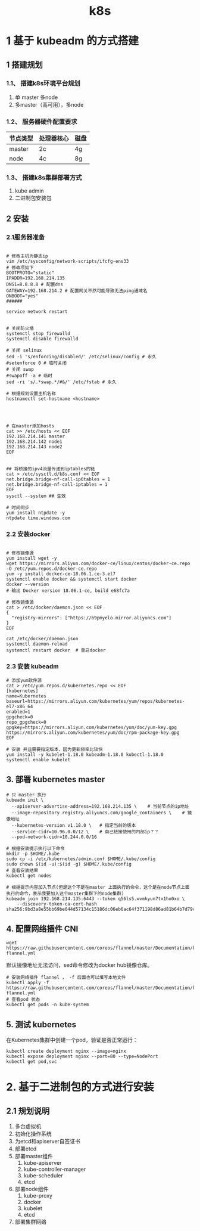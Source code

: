 <div style="text-align: center; font-size: 33px; font-weight: bold; ">k8s</div>

# 1 基于 kubeadm 的方式搭建

## 1 搭建规划

### 1.1、 搭建k8s环境平台规划

1. 单 master 多node
2. 多master（高可用），多node

### 1.2、 服务器硬件配置要求

| 节点类型   | 处理器核心 | 磁盘 |
|--------|-------|----|
| master | 2c    | 4g |  20G|
| node   | 4c    | 8g |  40g|

### 1.3、 搭建k8s集群部署方式

1. kube admin
2. 二进制包安装包

## 2 安装

### 2.1服务器准备

```shell

# 修改主机为静态ip
vim /etc/sysconfig/network-scripts/ifcfg-ens33  
# 修改项如下
BOOTPROTO="static" 
IPADDR=192.168.214.135
DNS1=8.8.8.8 # 配置dns
GATEWAY=192.168.214.2 # 配置网关不然可能导致无法ping通域名
ONBOOT="yes"
######

service network restart


# 关闭防火墙
systemctl stop firewalld
systemctl disable firewalld

# 关闭 selinux
sed -i 's/enforcing/disabled/' /etc/selinux/config # 永久
#setenforce 0 # 临时关闭
# 关闭 swap
#swapoff -a # 临时
sed -ri 's/.*swap.*/#&/' /etc/fstab # 永久

# 根据规划设置主机名称
hostnamectl set-hostname <hostname>




# 在master添加hosts
cat >> /etc/hosts << EOF
192.168.214.141 master
192.168.214.142 node1
192.168.214.143 node2
EOF


## 将桥接的ipv4流量传递到iptables的链
cat > /etc/sysctl.d/k8s.conf << EOF
net.bridge.bridge-nf-call-ip6tables = 1
net.bridge.bridge-nf-call-iptables = 1
EOF
sysctl --system ## 生效

# 时间同步
yum install ntpdate -y
ntpdate time.windows.com
```

### 2.2 安装docker

```shell

# 修改镜像源
yum install wget -y 
wget https://mirrors.aliyun.com/docker-ce/linux/centos/docker-ce.repo -O /etc/yum.repos.d/docker-ce.repo
yum -y install docker-ce-18.06.1.ce-3.el7
systemctl enable docker && systemctl start docker
docker --version
# 输出 Docker version 18.06.1-ce, build e68fc7a

# 修改镜像源
cat > /etc/docker/daemon.json << EOF
{
  "registry-mirrors": ["https://b9pmyelo.mirror.aliyuncs.com"]
}
EOF

cat /etc/docker/daemon.json
systemctl daemon-reload
systemctl restart docker  # 重启docker
```

### 2.3 安装 kubeadm

```shell
# 添加yum软件源
cat > /etc/yum.repos.d/kubernetes.repo << EOF
[kubernetes]
name=Kubernetes
baseurl=https://mirrors.aliyun.com/kubernetes/yum/repos/kubernetes-el7-x86_64
enabled=1
gpgcheck=0
repo_gpgcheck=0
gpgkey=https://mirrors.aliyun.com/kubernetes/yum/doc/yum-key.gpg https://mirrors.aliyun.com/kubernetes/yum/doc/rpm-package-key.gpg
EOF

# 安装 并且需要指定版本，因为更新频率比较快
yum install -y kubelet-1.18.0 kubeadm-1.18.0 kubectl-1.18.0
systemctl enable kubelet 
```

## 3. 部署 kubernetes master

```shell
# 只 master 执行
kubeadm init \
  --apiserver-advertise-address=192.168.214.135 \    # 当前节点的ip地址
  --image-repository registry.aliyuncs.com/google_containers \    # 镜像地址
  --kubernetes-version v1.18.0 \   # 指定当前的版本
  --service-cidr=10.96.0.0/12 \    # 自己链接使用的内部ip？？
  --pod-network-cidr=10.244.0.0/16

# 根据安装提示执行以下命令
mkdir -p $HOME/.kube
sudo cp -i /etc/kubernetes/admin.conf $HOME/.kube/config
sudo chown $(id -u):$(id -g) $HOME/.kube/config
# 查看安装结果
kubectl get nodes

# 根据提示内容加入节点(但是这个不是在master 上面执行的命令，这个是在node节点上面执行的命令，表示我要加入这个master集群下的node集群)
kubeadm join 192.168.214.135:6443 --token q56ls5.wvmkyun7tx1ho0xo \
    --discovery-token-ca-cert-hash sha256:9bd3a8e55bb69be044d57134c15186dc06eb6ac64f371198d86ad81b64b7d79c 
```

## 4. 配置网络插件 CNI

```shell
wget https://raw.githubusercontent.com/coreos/flannel/master/Documentation/kube-flannel.yml
```

默认镜像地址无法访问，sed命令修改为docker hub镜像仓库。

```shell
# 安装网络插件 flannel ， -f 后面也可以填写本地文件
kubectl apply -f https://raw.githubusercontent.com/coreos/flannel/master/Documentation/kube-flannel.yml
# 查看pod 状态
kubectl get pods -n kube-system
```

## 5. 测试 kubernetes

在Kubernetes集群中创建一个pod，验证是否正常运行：

```shell
kubectl create deployment nginx --image=nginx
kubectl expose deployment nginx --port=80 --type=NodePort
kubectl get pod,svc
```


# 2. 基于二进制包的方式进行安装
## 2.1 规划说明
1. 多台虚拟机
2. 初始化操作系统
3. 为etcd和apiserver自签证书
4. 部署etcd 
5. 部署master组件
   1. kube-apiserver
   2. kube-controller-manager
   3. kube-scheduler
   4. etcd
6. 部署node组件
   1. kube-proxy
   2. docker
   3. kubelet
   4. etcd
7. 部署集群网络